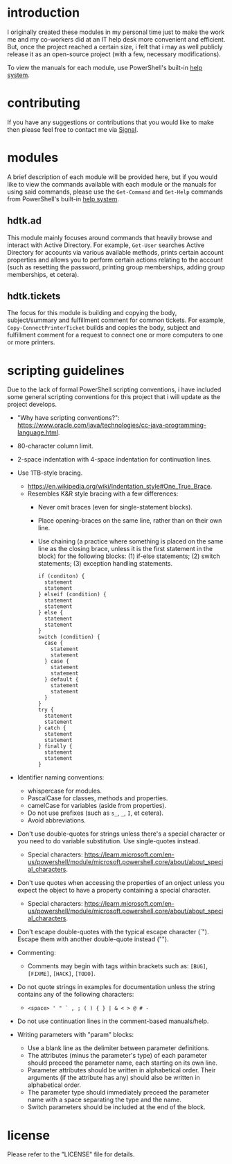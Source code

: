 # introduction

I originally created these modules in my personal time just to make the work 
me and my co-workers did at an IT help desk more convenient and efficient. 
But, once the project reached a certain size, i felt that i may as well 
publicly release it as an open-source project (with a few, necessary 
modifications).

To view the manuals for each module, use PowerShell's built-in [help system](https://learn.microsoft.com/en-us/powershell/scripting/learn/ps101/02-help-system).

# contributing

If you have any suggestions or contributions that you would like to make 
then please feel free to contact me via [Signal](https://signal.me/#eu/wJ637b5VkqBblVxC12ticHfBFsbgnaVv1OCDIPX8pEZCZ650NP1Jm7pQbYQ+Dxi0).

# modules

A brief description of each module will be provided here, but if you would 
like to view the commands available with each module or the manuals for 
using said commands, please use the `Get-Command` and `Get-Help` commands 
from PowerShell's built-in [help system](https://learn.microsoft.com/en-us/powershell/scripting/learn/ps101/02-help-system).

## hdtk.ad

This module mainly focuses around commands that heavily browse and interact 
with Active Directory. For example, `Get-User` searches Active Directory for 
accounts via various available methods, prints certain account properties 
and allows you to perform certain actions relating to the account (such as 
resetting the password, printing group memberships, adding group 
memberships, et cetera).

## hdtk.tickets

The focus for this module is building and copying the body, subject/summary 
and fulfillment comment for common tickets. For example, 
`Copy-ConnectPrinterTicket` builds and copies the body, subject and 
fulfillment comment for a request to connect one or more computers to one 
or more printers.

# scripting guidelines

Due to the lack of formal PowerShell scripting conventions, i have included 
some general scripting conventions for this project that i will update as 
the project develops.

- "Why have scripting conventions?":
  <https://www.oracle.com/java/technologies/cc-java-programming-language.html>.
- 80-character column limit.
- 2-space indentation with 4-space indentation for continuation lines.
- Use 1TB-style bracing.
    - <https://en.wikipedia.org/wiki/Indentation_style#One_True_Brace>.
    - Resembles K&R style bracing with a few differences:
        - Never omit braces (even for single-statement blocks).
        - Place opening-braces on the same line, rather than on their
          own line.
        - Use chaining (a practice where something is placed on the same
          line as the closing brace, unless it is the first statement in the
          block) for the following blocks: (1) if-else statements;
          (2) switch statements; (3) exception handling statements.

          ```
          if (conditon) {
            statement
            statement
          } elseif (condition) {
            statement
            statement
          } else {
            statement
            statement
          }
          switch (condition) {
            case {
              statement
              statement
            } case {
              statement
              statement
            } default {
              statement
              statement
            }
          }
          try {
            statement
            statement
          } catch {
            statement
            statement
          } finally {
            statement
            statement
          }
          ```

- Identifier naming conventions:
    - whispercase for modules.
    - PascalCase for classes, methods and properties.
    - camelCase for variables (aside from properties).
    - Do not use prefixes (such as `s_`, `_`, `I`, et cetera).
    - Avoid abbreviations.
- Don't use double-quotes for strings unless there's a special character 
  or you need to do variable substitution. Use single-quotes instead.
    - Special characters: 
      <https://learn.microsoft.com/en-us/powershell/module/microsoft.powershell.core/about/about_special_characters>.
- Don't use quotes when accessing the properties of an onject unless you 
  expect the object to have a property containing a special character.
    - Special characters: 
      <https://learn.microsoft.com/en-us/powershell/module/microsoft.powershell.core/about/about_special_characters>.
- Don't escape double-quotes with the typical escape character (`"). Escape 
  them with another double-quote instead ("").
- Commenting:
    - Comments may begin with tags within brackets such as: `[BUG]`, 
      `[FIXME]`, `[HACK]`, `[TODO]`.
- Do not quote strings in examples for documentation unless the string 
  contains any of the following characters:
    - ```<space> ' " ` , ; ( ) { } | & < > @ # -```
- Do not use continuation lines in the comment-based manuals/help.
- Writing parameters with "param" blocks:
    - Use a blank line as the delimiter between parameter definitions.
    - The attributes (minus the parameter's type) of each parameter should 
      preceed the parameter name, each starting on its own line.
    - Parameter attributes should be written in alphabetical order.
      Their arguments (if the attribute has any) should also be written
      in alphabetical order.
    - The parameter type should immediately preceed the parameter name with
      a space separating the type and the name.
    - Switch parameters should be included at the end of the block.

# license

Please refer to the "LICENSE" file for details.
